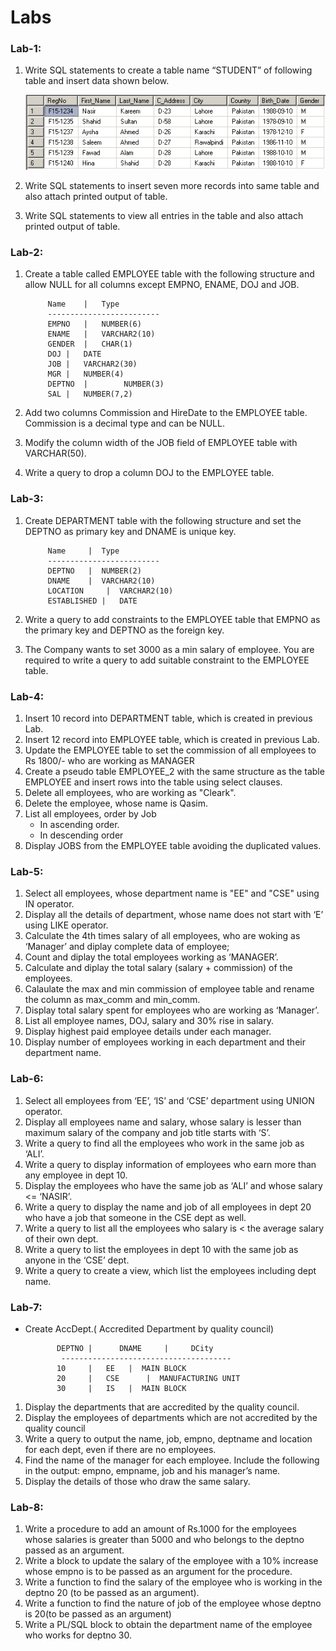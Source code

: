 # Labs
### Lab-1:
1. Write SQL statements to create a table name “STUDENT” of following table and insert data shown below.
   
      ![img.png](../resources/img.png)
2. Write SQL statements to insert seven more records into same table and also attach printed output of table.
3. Write SQL statements to view all entries in the table and also attach printed output of table.
### Lab-2:
1. Create a table called EMPLOYEE table with the following structure and allow NULL for all columns except EMPNO, ENAME, DOJ and JOB.

            Name 	|	Type
            -------------------------
            EMPNO 	|	NUMBER(6)
            ENAME	|	VARCHAR2(10)
            GENDER	|	CHAR(1)
            DOJ	|	DATE
            JOB	|	VARCHAR2(30)
            MGR	|	NUMBER(4)
            DEPTNO 	|        NUMBER(3)
            SAL	|	NUMBER(7,2)
2. Add two columns Commission and HireDate to the EMPLOYEE table. Commission is a decimal type and can be NULL.
3. Modify the column width of the JOB field of EMPLOYEE table with VARCHAR(50).
4. Write a query to drop a column DOJ to the EMPLOYEE table.
### Lab-3:
1. Create DEPARTMENT table with the following structure and set the DEPTNO as primary key and DNAME is unique key.

            Name	 |	Type
            -------------------------
            DEPTNO	 |	NUMBER(2)
            DNAME	 |	VARCHAR2(10)
            LOCATION	 |	VARCHAR2(10)
            ESTABLISHED |	DATE
2. Write a query to add constraints to the EMPLOYEE table that EMPNO as the primary key and DEPTNO as the foreign key.
3. The Company wants to set 3000 as a min salary of employee. You are required to write a query to add suitable constraint to the EMPLOYEE table.

### Lab-4:
1. Insert 10 record into DEPARTMENT table, which is created in previous Lab.
2. Insert 12 record into EMPLOYEE table, which is created in previous Lab.
3. Update the EMPLOYEE table to set the commission of all employees to Rs 1800/- who are working as MANAGER
4. Create a pseudo table EMPLOYEE_2 with the same structure as the table EMPLOYEE and insert rows into the table using select clauses.
5. Delete all employees, who are working as "Cleark".
6. Delete the employee, whose name is Qasim.
7. List all employees, order by Job
   - In ascending order.
   - In descending order
8. Display JOBS from the EMPLOYEE table avoiding the duplicated values.
### Lab-5:
1. Select all employees, whose department name is "EE" and "CSE" using IN operator.
2. Display all the details of department, whose name does not start with ‘E’ using LIKE operator.
3. Calculate the  4th  times salary of all employees, who are woking as ‘Manager’ and diplay complete data of employee;
4. Count and diplay the total employees working as ‘MANAGER’.
5. Calculate and diplay the total salary (salary + commission) of the employees.
6. Calaulate the max and min commission of employee table and rename the column as max_comm and min_comm.
7. Display total salary spent for employees who are working as ‘Manager’.
8. List all employee names, DOJ, salary and 30% rise in salary.
9. Display highest paid employee details under each manager.
10. Display number of employees working in each department and their department name.

### Lab-6:
1. Select all employees from ‘EE’, ‘IS’ and ‘CSE’ department using UNION operator.
2. Display all employees name and salary, whose salary is lesser than maximum salary of the company and job title starts with ‘S’.
3. Write a query to find all the employees who work in the same job as ‘ALI’.
4. Write a query to display information of employees who earn more than any employee in dept 10.
5. Display the employees who have the same job as ‘ALI’ and whose salary <= ‘NASIR’.
6. Write a query to display the name and job of all employees in dept 20 who have a job that someone in the CSE dept as well.
7. Write a query to list all the employees who salary is < the average salary of their own dept.
8. Write a query to list the employees in dept 10 with the same job as anyone in the ‘CSE’ dept.
9. Write a query to create a view, which list the employees including dept name.

### Lab-7:
- Create AccDept.( Accredited Department by quality council)

             DEPTNO	|      DNAME	 |     DCity
              --------------------------------------
             10 	|	EE 	 |  MAIN BLOCK
             20 	|	CSE      |  MANUFACTURING UNIT
             30 	|	IS	 |  MAIN BLOCK
1. Display the departments that are accredited by the quality council.
2. Display the employees of departments which are not accredited by the quality council
3. Write a query to output the name, job, empno, deptname and location for each dept, even if there are no employees.
4. Find the name of the manager for each employee. Include the following in the output: empno, empname, job and his manager’s name.
5. Display the details of those who draw the same salary.

### Lab-8:
1. Write a procedure to add an amount of Rs.1000 for the employees whose salaries is greater than 5000 and who belongs to the deptno passed as an argument.
2. Write a block to update the salary of the employee with a 10% increase whose empno is to be passed as an argument for the procedure.
3. Write a function to find the salary of the employee who is working in the deptno 20 (to be passed as an argument).
4. Write a function to find the nature of job of the employee whose deptno is 20(to be passed as an argument)
5. Write a PL/SQL block to obtain the department name of the employee who works for deptno 30.